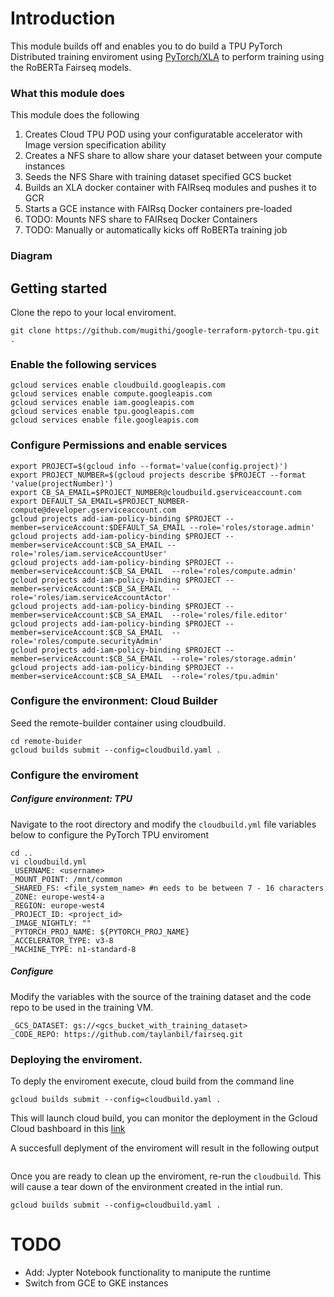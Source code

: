 # Introduction 

This module builds off [](https://github.com/pytorch/xla) and enables you to do build a  TPU PyTorch Distributed training enviroment using [PyTorch/XLA](https://github.com/pytorch/xla) to perform training using the RoBERTa Fairseq models. 

### What this module does
This module does the following 

1. Creates Cloud TPU POD using your configuratable accelerator with Image version specification ability
2. Creates a NFS share to allow share your dataset between your compute instances 
3. Seeds the NFS Share with training dataset specified GCS bucket
4. Builds an XLA docker container with FAIRseq modules and pushes it to GCR
5. Starts a GCE instance with FAIRsq Docker containers pre-loaded
6. TODO: Mounts NFS share to FAIRseq Docker Containers 
6. TODO: Manually or automatically kicks off RoBERTa training job

### Diagram 


## Getting started

Clone the repo to your local enviroment. 
```
git clone https://github.com/mugithi/google-terraform-pytorch-tpu.git . 
```

### Enable the following services
```
gcloud services enable cloudbuild.googleapis.com
gcloud services enable compute.googleapis.com
gcloud services enable iam.googleapis.com
gcloud services enable tpu.googleapis.com
gcloud services enable file.googleapis.com
```
### Configure Permissions and enable services 
```
export PROJECT=$(gcloud info --format='value(config.project)')
export PROJECT_NUMBER=$(gcloud projects describe $PROJECT --format 'value(projectNumber)')
export CB_SA_EMAIL=$PROJECT_NUMBER@cloudbuild.gserviceaccount.com
export DEFAULT_SA_EMAIL=$PROJECT_NUMBER-compute@developer.gserviceaccount.com
gcloud projects add-iam-policy-binding $PROJECT --member=serviceAccount:$DEFAULT_SA_EMAIL --role='roles/storage.admin'
gcloud projects add-iam-policy-binding $PROJECT --member=serviceAccount:$CB_SA_EMAIL --role='roles/iam.serviceAccountUser' 
gcloud projects add-iam-policy-binding $PROJECT --member=serviceAccount:$CB_SA_EMAIL  --role='roles/compute.admin' 
gcloud projects add-iam-policy-binding $PROJECT --member=serviceAccount:$CB_SA_EMAIL  --role='roles/iam.serviceAccountActor' 
gcloud projects add-iam-policy-binding $PROJECT --member=serviceAccount:$CB_SA_EMAIL  --role='roles/file.editor'  
gcloud projects add-iam-policy-binding $PROJECT --member=serviceAccount:$CB_SA_EMAIL  --role='roles/compute.securityAdmin'
gcloud projects add-iam-policy-binding $PROJECT --member=serviceAccount:$CB_SA_EMAIL  --role='roles/storage.admin'
gcloud projects add-iam-policy-binding $PROJECT --member=serviceAccount:$CB_SA_EMAIL  --role='roles/tpu.admin'
```

### Configure the environment: Cloud Builder 

Seed the remote-builder container using cloudbuild. 

```
cd remote-buider
gcloud builds submit --config=cloudbuild.yaml .

```
### Configure the enviroment 

##### Configure environment: TPU 

Navigate to the root directory and modify the `cloudbuild.yml` file  variables below to configure the PyTorch TPU enviroment  
```
cd .. 
vi cloudbuild.yml
_USERNAME: <username>
_MOUNT_POINT: /mnt/common
_SHARED_FS: <file_system_name> #n eeds to be between 7 - 16 characters
_ZONE: europe-west4-a
_REGION: europe-west4
_PROJECT_ID: <project_id>
_IMAGE_NIGHTLY: ""
_PYTORCH_PROJ_NAME: ${PYTORCH_PROJ_NAME}
_ACCELERATOR_TYPE: v3-8
_MACHINE_TYPE: n1-standard-8
```

##### Configure 

Modify the variables with the source of the training dataset and the code repo to be used in the training VM.

```
_GCS_DATASET: gs://<gcs_bucket_with_training_dataset>
_CODE_REPO: https://github.com/taylanbil/fairseq.git
```

### Deploying the enviroment. 
To deply the enviroment execute, cloud build from the command line 

```
gcloud builds submit --config=cloudbuild.yaml .
```

This will launch cloud build, you can monitor the deployment in the Gcloud Cloud bashboard in this [link](https://console.cloud.google.com/cloud-build/builds?) 

A succesfull deplyment of the enviroment will result in the following output

```
```

Once you are ready to clean up the enviroment, re-run the `cloudbuild`. This will cause a tear down of the environment created in the intial run. 
 
```
gcloud builds submit --config=cloudbuild.yaml .
```

# TODO

- Add: Jypter Notebook functionality to manipute the runtime 
- Switch from GCE to GKE instances


 
